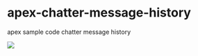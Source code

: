 # apex-chatter-message-history
apex sample code chatter message history

<img src="http://f.st-hatena.com/images/fotolife/t/tyoshikawa1106/20150301/20150301133353.png" />
